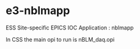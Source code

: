 
e3-nblmapp  
======
ESS Site-specific EPICS IOC Application : nblmapp

In CSS the main opi to run is nBLM_daq.opi

